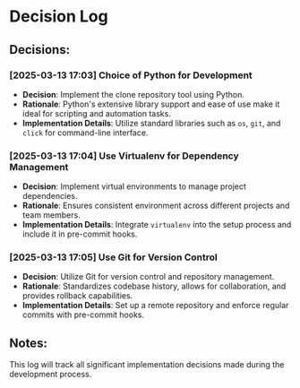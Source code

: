 # Decision Log
  ## Decisions:
  
  ### [2025-03-13 17:03] Choice of Python for Development
   - **Decision**: Implement the clone repository tool using Python.
   - **Rationale**: Python's extensive library support and ease of use make it ideal for scripting and automation tasks.
   - **Implementation Details**: Utilize standard libraries such as `os`, `git`, and `click` for command-line interface.

  ### [2025-03-13 17:04] Use Virtualenv for Dependency Management
   - **Decision**: Implement virtual environments to manage project dependencies.
   - **Rationale**: Ensures consistent environment across different projects and team members.
   - **Implementation Details**: Integrate `virtualenv` into the setup process and include it in pre-commit hooks.

  ### [2025-03-13 17:05] Use Git for Version Control
   - **Decision**: Utilize Git for version control and repository management.
   - **Rationale**: Standardizes codebase history, allows for collaboration, and provides rollback capabilities.
   - **Implementation Details**: Set up a remote repository and enforce regular commits with pre-commit hooks.

  ## Notes:
  This log will track all significant implementation decisions made during the development process.